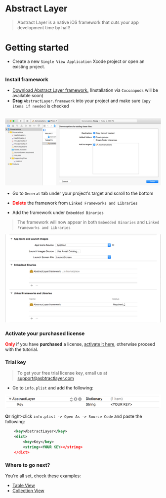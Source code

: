 # Abstract Layer

> Abstract Layer is a native iOS framework that cuts your app development time by half!

# Getting started

* Create a new `Single View Application` Xcode project or open an existing project.

### Install framework

* <a href="https://github.com/DaniArnaout/DaniArnaout.github.io/raw/master/framework/AbstractLayerv1.0.2.zip">Download Abstract Layer framework.</a> (Installation via `Cocoaapods` will be available soon)
* **Drag** `AbstractLayer.framework` into your project and make sure `Copy items if needed` is checked
<br/><br/>
<img width="800" alt="Xcode" src="../../menu/getting-started/attachments/quick-start-framework.png">

* Go to `General` tab under your project's target and scroll to the bottom

* <b style="color:red;">Delete</b> the framework from `Linked Frameworks and Libraries`
</ui>

* Add the framework under `Embedded Binaries`

> The framework will now appear in both `Embedded Binaries` and `Linked Frameworks and Libraries`

<img width="600" alt="Xcode" src="../../menu/getting-started/attachments/quick-start-embedded.png">

### Activate your purchased license
<b style="color:red;">Only</b> if you have **purchased** a license, [activate it here](/menu/getting-started/activate-license), otherwise proceed with the tutorial.

### Trial key
> To get your free trial license key, email us at <a href="mailto:support@abstractlayer.com?Subject=Free%20Trial%20Key%20Request" target="_top">support@asbtractlayer.com</a>
</p>


* Go to `info.plist` and add the following:

<img width="600" alt="Xcode" src="../../menu/getting-started/attachments/quick-start-key.png">

**Or** right-click `info.plist -> Open As -> Source Code` and paste the following:

```xml
	<key>AbstractLayer</key>
	<dict>
		<key>Key</key>
		<string><YOUR KEY></string>
	</dict>
```

### Where to go next?
You're all set, check these examples:
* [Table View](/menu/table-view/) 
* [Collection View](/menu/collection-view/)